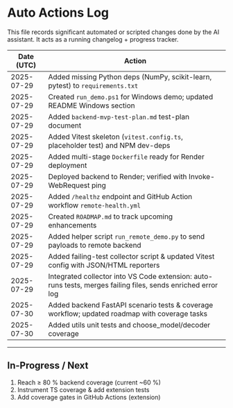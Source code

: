 # Auto Actions Log

This file records significant automated or scripted changes done by the AI assistant.  It acts as a running changelog + progress tracker.

| Date (UTC) | Action |
|------------|--------|
| 2025-07-29 | Added missing Python deps (NumPy, scikit-learn, pytest) to `requirements.txt` |
| 2025-07-29 | Created `run_demo.ps1` for Windows demo; updated README Windows section |
| 2025-07-29 | Added `backend-mvp-test-plan.md` test-plan document |
| 2025-07-29 | Added Vitest skeleton (`vitest.config.ts`, placeholder test) and NPM dev-deps |
| 2025-07-29 | Added multi-stage `Dockerfile` ready for Render deployment |
| 2025-07-29 | Deployed backend to Render; verified with Invoke-WebRequest ping |
| 2025-07-29 | Added `/healthz` endpoint and GitHub Action workflow `remote-health.yml` |
| 2025-07-29 | Created `ROADMAP.md` to track upcoming enhancements |
| 2025-07-29 | Added helper script `run_remote_demo.py` to send payloads to remote backend |
| 2025-07-29 | Added failing-test collector script & updated Vitest config with JSON/HTML reporters |
| 2025-07-29 | Integrated collector into VS Code extension: auto-runs tests, merges failing files, sends enriched error log |
| 2025-07-30 | Added backend FastAPI scenario tests & coverage workflow; updated roadmap with coverage tasks |
| 2025-07-30 | Added utils unit tests and choose_model/decoder coverage |

---

## In-Progress / Next
1. Reach ≥ 80 % backend coverage (current ~60 %)
2. Instrument TS coverage & add extension tests
3. Add coverage gates in GitHub Actions (extension)
